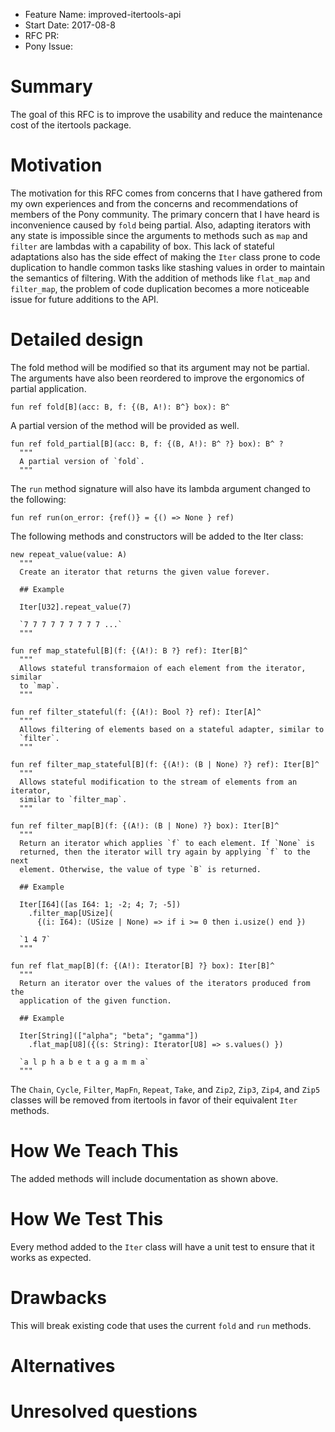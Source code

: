- Feature Name: improved-itertools-api
- Start Date: 2017-08-8
- RFC PR: 
- Pony Issue: 

# Summary

The goal of this RFC is to improve the usability and reduce the maintenance cost of the itertools package.

# Motivation

The motivation for this RFC comes from concerns that I have gathered from my own experiences and from the concerns and recommendations of members of the Pony community. The primary concern that I have heard is inconvenience caused by `fold` being partial. Also, adapting iterators with any state is impossible since the arguments to methods such as `map` and `filter` are lambdas with a capability of box. This lack of stateful adaptations also has the side effect of making the `Iter` class prone to code duplication to handle common tasks like stashing values in order to maintain the semantics of filtering. With the addition of methods like `flat_map` and `filter_map`, the problem of code duplication becomes a more noticeable issue for future additions to the API.

# Detailed design

The fold method will be modified so that its argument may not be partial. The arguments have also been reordered to improve the ergonomics of partial application.

```pony
fun ref fold[B](acc: B, f: {(B, A!): B^} box): B^
```

A partial version of the method will be provided as well.

```pony
fun ref fold_partial[B](acc: B, f: {(B, A!): B^ ?} box): B^ ?
  """
  A partial version of `fold`.
  """
```

The `run` method signature will also have its lambda argument changed to the following:
```
fun ref run(on_error: {ref()} = {() => None } ref)
```

The following methods and constructors will be added to the Iter class:

```pony
new repeat_value(value: A)
  """
  Create an iterator that returns the given value forever.

  ## Example

  Iter[U32].repeat_value(7)

  `7 7 7 7 7 7 7 7 7 ...`
  """

fun ref map_stateful[B](f: {(A!): B ?} ref): Iter[B]^
  """
  Allows stateful transformaion of each element from the iterator, similar
  to `map`.
  """

fun ref filter_stateful(f: {(A!): Bool ?} ref): Iter[A]^
  """
  Allows filtering of elements based on a stateful adapter, similar to
  `filter`.
  """

fun ref filter_map_stateful[B](f: {(A!): (B | None) ?} ref): Iter[B]^
  """
  Allows stateful modification to the stream of elements from an iterator,
  similar to `filter_map`.
  """

fun ref filter_map[B](f: {(A!): (B | None) ?} box): Iter[B]^
  """
  Return an iterator which applies `f` to each element. If `None` is
  returned, then the iterator will try again by applying `f` to the next
  element. Otherwise, the value of type `B` is returned.

  ## Example

  Iter[I64]([as I64: 1; -2; 4; 7; -5])
    .filter_map[USize](
      {(i: I64): (USize | None) => if i >= 0 then i.usize() end })

  `1 4 7`
  """

fun ref flat_map[B](f: {(A!): Iterator[B] ?} box): Iter[B]^
  """
  Return an iterator over the values of the iterators produced from the
  application of the given function.

  ## Example

  Iter[String](["alpha"; "beta"; "gamma"])
    .flat_map[U8]({(s: String): Iterator[U8] => s.values() })

  `a l p h a b e t a g a m m a`
  """
```

The `Chain`, `Cycle`, `Filter`, `MapFn`, `Repeat`, `Take`, and `Zip2`, `Zip3`, `Zip4`, and `Zip5` classes will be removed from itertools in favor of their equivalent `Iter` methods.

# How We Teach This

The added methods will include documentation as shown above.

# How We Test This

Every method added to the `Iter` class will have a unit test to ensure that it works as expected.

# Drawbacks

This will break existing code that uses the current `fold` and `run` methods.

# Alternatives

# Unresolved questions
